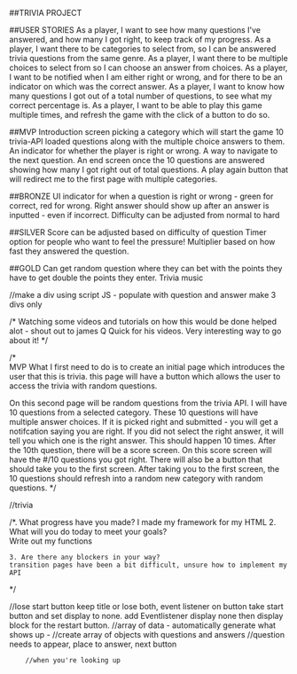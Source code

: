 ##TRIVIA PROJECT



##USER STORIES
As a player, I want to see how many questions I've answered, and how many I got right, to keep track of my progress.
As a player, I want there to be categories to select from, so I can be answered trivia questions from the same genre.
As a player, I want there to be multiple choices to select from so I can choose an answer from choices.
As a player, I want to be notified when I am either right or wrong, and for there to be an indicator on which was the correct answer.
As a player, I want to know how many questions I got out of a total number of questions, to see what my correct percentage is.
As a player, I want to be able to play this game multiple times, and refresh the game with the click of a button to do so.

##MVP
Introduction screen picking a category which will start the game
10 trivia-API loaded questions along with the multiple choice answers to them.
An indicator for whether the player is right or wrong.
A way to navigate to the next question.
An end screen once the 10 questions are answered showing how many I got right out of total questions.
A play again button that will redirect me to the first page with multiple categories.

##BRONZE
UI indicator for when a question is right or wrong - green for correct, red for wrong. Right answer should show up after an answer is inputted - even if incorrect.
Difficulty can be adjusted from normal to hard


##SILVER
Score can be adjusted based on difficulty of question
Timer option for people who want to feel the pressure!
Multiplier based on how fast they answered the question.

##GOLD
Can get random question where they can bet with the points they have to get double the points they enter.
Trivia music


//make a div using script JS - populate with question and answer 
make 3 divs only 

/* Watching some videos and tutorials on how this would be done helped alot - shout out to james Q Quick for his videos. Very interesting way to go about it! */


/*  
MVP
What I first need to do is to create an initial page which introduces the user that this is trivia. this page will have a button which allows the user to access the trivia with random questions.

On this second page will be random questions from the trivia API. I will have 10 questions from a selected category. These 10 questions will have multiple answer choices. If it is picked right and submitted - you will get a notifcation saying you are right. If you did not select the right answer, it will tell you which one is the right answer. This should happen 10 times.
After the 10th question, there will be a score screen. On this score screen will have the #/10 questions you got right. There will also be a button that should take you to the first screen. After taking you to the first screen, the 10 questions should refresh into a random new category with random questions. 
*/


//trivia

/*. What progress have you made? 
I made my framework for my HTML
    2. What will you do today to meet your goals? 	
    Write out my functions 
    
    3. Are there any blockers in your way?
    transition pages have been a bit difficult, unsure how to implement my API 
*/

 //lose start button keep title or lose both, event listener on button take start button and set display to none. add Eventlistener display none then display block for the restart button.
        //array of data - automatically generate what shows up - 
        //create array of objects with questions and answers 
        //question needs to appear, place to answer, next button

        //when you're looking up 